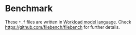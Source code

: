 Benchmark
========
These `*.f` files are written in [Workload model language]. Check
<https://github.com/filebench/filebench> for further details.

[Workload model language]: https://github.com/filebench/filebench/wiki/Workload-model-language
